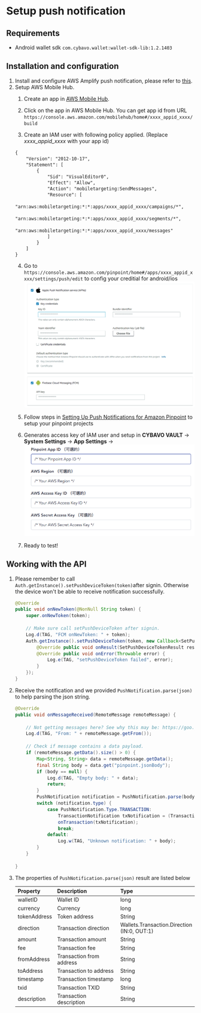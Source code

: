 # Setup push notification
## Requirements
- Android wallet sdk `com.cybavo.wallet:wallet-sdk-lib:1.2.1403`
## Installation and configuration
1. Install and configure AWS Amplify push notification, please refer to [this](https://aws-amplify.github.io/docs/js/push-notifications).
2. Setup AWS Mobile Hub.
    1. Create an app in [AWS Mobile Hub](https://console.aws.amazon.com/mobilehub/home#/). 
    2. Click on the app in AWS Mobile Hub. You can get app id from URL `https://console.aws.amazon.com/mobilehub/home#/xxxx_appid_xxxx/build`

    3. Create an IAM user with following policy applied. (Replace *xxxx_appid_xxxx* with your app id)
    ```
    {
        "Version": "2012-10-17",
        "Statement": [
            {
                "Sid": "VisualEditor0",
                "Effect": "Allow",
                "Action": "mobiletargeting:SendMessages",
                "Resource": [
                    "arn:aws:mobiletargeting:*:*:apps/xxxx_appid_xxxx/campaigns/*",
                    "arn:aws:mobiletargeting:*:*:apps/xxxx_appid_xxxx/segments/*",
                    "arn:aws:mobiletargeting:*:*:apps/xxxx_appid_xxxx/messages"
                ]
            }
        ]
    }
    ```
    4. Go to `https://console.aws.amazon.com/pinpoint/home#/apps/xxxx_appid_xxxx/settings/push/edit` to config your creditial for android/ios
    ![image](images/aws_pinpoint_push.png)

    5. Follow steps in [Setting Up Push Notifications for Amazon Pinpoint](https://docs.aws.amazon.com/pinpoint/latest/developerguide/mobile-push.html) to setup your pinpoint projects

    6. Generates access key of IAM user and setup in **CYBAVO VAULT** -> **System Settings** -> **App Settings** -> 
    ![image](images/pinpoint_settings.png)

    7. Ready to test!
## Working with the API
1. Please remember to call `Auth.getInstance().setPushDeviceToken(token)`after signin. Otherwise the device won't be able to receive notification successfully. 
    ```java
    @Override
    public void onNewToken(@NonNull String token) {
        super.onNewToken(token);
        
        // Make sure call setPushDeviceToken after signin. 
        Log.d(TAG, "FCM onNewToken: " + token);
        Auth.getInstance().setPushDeviceToken(token, new Callback<SetPushDeviceTokenResult>() {
            @Override public void onResult(SetPushDeviceTokenResult result) {}
            @Override public void onError(Throwable error) {
                Log.e(TAG, "setPushDeviceToken failed", error);
            }
        });
    }
    ```
3. Receive the notification and we provided `PushNotification.parse(json)` to help parsing the json string.
    ```java
    @Override
    public void onMessageReceived(RemoteMessage remoteMessage) {

        // Not getting messages here? See why this may be: https://goo.gl/39bRNJ
        Log.d(TAG, "From: " + remoteMessage.getFrom());

        // Check if message contains a data payload.
        if (remoteMessage.getData().size() > 0) {
            Map<String, String> data = remoteMessage.getData();
            final String body = data.get("pinpoint.jsonBody");
            if (body == null) {
                Log.d(TAG, "Empty body: " + data);
                return;
            }
            PushNotification notification = PushNotification.parse(body);
            switch (notification.type) {
                case PushNotification.Type.TRANSACTION:
                    TransactionNotification txNotification = (TransactionNotification) notification;
                    onTransaction(txNotification);
                    break;
                default:
                    Log.w(TAG, "Unknown notification: " + body);
            }
        }

    }
    ```
4. The properties of `PushNotification.parse(json)` result are listed below

    Property    | Description  | Type  
    :------------|:------------|:-------
    walletID    | Wallet ID    |  long 
    currency    | Currency     |  long 
    tokenAddress  | Token address | String
    direction  | Transaction direction | Wallets.Transaction.Direction<br>(IN:0, OUT:1)
    amount  | Transaction amount | String
    fee  | Transaction fee | String
    fromAddress  | Transaction from address | String
    toAddress  | Transaction to address | String
    timestamp  | Transaction timestamp | long
    txid  | Transaction TXID | String
    description  | Transaction description | String
